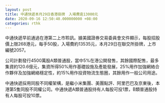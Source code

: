 ```yaml
---
layout: post
title: 中通快遞本月29日香港掛牌　入場費逾13000元
date: 2020-09-16 12:50:40.000000000 +08:00
categories: rthk
---
```


中通快遞早前通過在港第二上市聆訊。據美國證券交易委員會文件顯示，每股招股價上限268港元，每手50股，入場費約13535元，本月29日在聯交所掛牌，上市編號2057。

公司計劃發行4500萬股A類普通股，當中5%在港公開發售，其餘國際配售，最多集資約120.6億元，集資所得50%用作基礎設施及產能發展，25%用作加強網絡合作夥伴及加強網絡穩定性，約15%用作投資物流生態圈，其餘用作一般公司用途。

中通快遞採用同股不同權架構，是繼小米集團、美團點評、阿里巴巴及京東後，本港第5隻同股不同權公司。中通快遞A類普通股持有人每股可投1票，B類普通股持有人每股可投10票。
